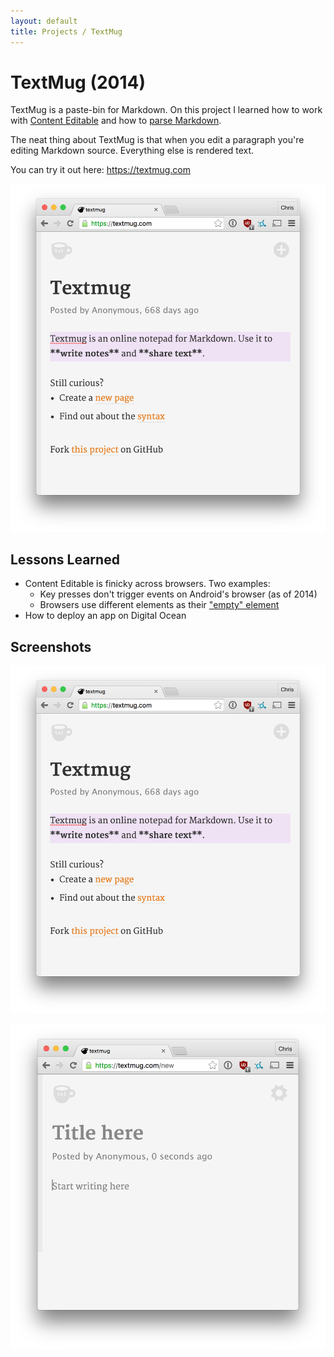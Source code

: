 ```yaml
---
layout: default
title: Projects / TextMug
---
```


# TextMug (2014)

TextMug is a paste-bin for Markdown. On this project I learned how to work with [Content Editable](https://developer.mozilla.org/en-US/docs/Web/Guide/HTML/Content_Editable) and how to [parse Markdown](https://github.com/csytan/textmug/blob/master/static/main.js#L489).

The neat thing about TextMug is that when you edit a paragraph you're editing Markdown source. Everything else is rendered text.

You can try it out here: <https://textmug.com>

![](/images/projects_textmug1.png)


## Lessons Learned

- Content Editable is finicky across browsers. Two examples:
    - Key presses don't trigger events on Android's browser (as of 2014)
    - Browsers use different elements as their ["empty" element](https://stackoverflow.com/questions/7224443/force-browser-to-insert-p-tag-when-pressing-enter-in-a-designmode-iframe)
- How to deploy an app on Digital Ocean

## Screenshots

![](/images/projects_textmug1.png)

![](/images/projects_textmug2.png)
